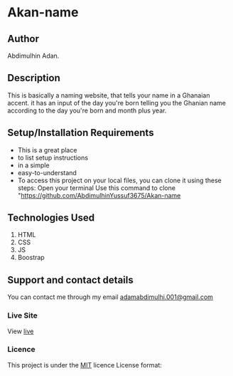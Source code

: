 # Akan-name
## Author

Abdimulhin Adan.
## Description
This is basically a naming website, that tells  your name in a Ghanaian accent. it has an input of the day you're born telling you the Ghanian name according to the day you're born and month plus year.
## Setup/Installation Requirements
* This is a great place
* to list setup instructions
* in a simple
* easy-to-understand
* To access this project on your local files, you can clone it using these steps:
Open your terminal
Use this command to clone "https://github.com/AbdimulhinYussuf3675/Akan-name
## Technologies Used
1. HTML
2. CSS
4. JS
5. Boostrap
## Support and contact details
You can contact me through my email adamabdimulhi.001@gmail.com
### Live Site
View [live](https://abdimulhinyussuf3675.github.io/Akan-name/)
### Licence
This project is under the  [MIT](LICENCE) licence
License format:
